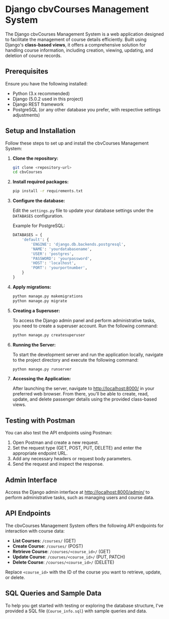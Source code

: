 # Django cbvCourses Management System

The Django cbvCourses Management System is a web application designed to facilitate the management of course details efficiently. Built using Django's **class-based views**, it offers a comprehensive solution for handling course information, including creation, viewing, updating, and deletion of course records.

## Prerequisites

Ensure you have the following installed:

- Python (3.x recommended)
- Django (5.0.2 used in this project)
- Django REST framework
- PostgreSQL (or any other database you prefer, with respective settings adjustments)

## Setup and Installation

Follow these steps to set up and install the cbvCourses Management System:

1. **Clone the repository:**

    ```bash
    git clone <repository-url>
    cd cbvCourses
    ```

2. **Install required packages:**

    ```bash
    pip install -r requirements.txt
    ```

3. **Configure the database:**

    Edit the `settings.py` file to update your database settings under the `DATABASES` configuration.

    Example for PostgreSQL:

    ```python
    DATABASES = {
        'default': {
            'ENGINE': 'django.db.backends.postgresql',
            'NAME': 'yourdatabasename',
            'USER': 'postgres',
            'PASSWORD': 'yourpassword',
            'HOST': 'localhost',
            'PORT': 'yourportnumber',
        }
    }
    ```

4. **Apply migrations:**

    ```bash
    python manage.py makemigrations
    python manage.py migrate
    ```

5. **Creating a Superuser:**

    To access the Django admin panel and perform administrative tasks, you need to create a superuser account. Run the following command:

    ```bash
    python manage.py createsuperuser
    ```

6. **Running the Server:**

    To start the development server and run the application locally, navigate to the project directory and execute the following command:

    ```bash
    python manage.py runserver
    ```

7. **Accessing the Application:**

     After launching the server, navigate to [http://localhost:8000/](http://localhost:8000/) in your preferred web browser. From there, you'll be able to create, read, update, and delete passenger details using the provided class-based views.

## Testing with Postman

You can also test the API endpoints using Postman:

1. Open Postman and create a new request.
2. Set the request type (GET, POST, PUT, DELETE) and enter the appropriate endpoint URL.
3. Add any necessary headers or request body parameters.
4. Send the request and inspect the response.

## Admin Interface

Access the Django admin interface at [http://localhost:8000/admin/](http://localhost:8000/admin/) to perform administrative tasks, such as managing users and course data.

## API Endpoints

The cbvCourses Management System offers the following API endpoints for interaction with course data:

- **List Courses**: `/courses/` (GET)
- **Create Course**: `/courses/` (POST)
- **Retrieve Course**: `/courses/<course_id>/` (GET)
- **Update Course**: `/courses/<course_id>/` (PUT, PATCH)
- **Delete Course**: `/courses/<course_id>/` (DELETE)

Replace `<course_id>` with the ID of the course you want to retrieve, update, or delete.

## SQL Queries and Sample Data

To help you get started with testing or exploring the database structure, I've provided a SQL file (`Course_info.sql`) with sample queries and data.

